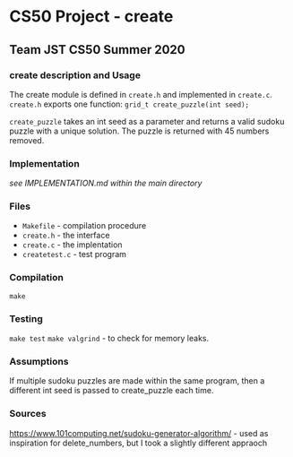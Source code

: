# CS50 Project - create
## Team JST CS50 Summer 2020

### create description and Usage
The create module is defined in `create.h` and implemented in `create.c`. `create.h` exports one function: `grid_t create_puzzle(int seed);` 

`create_puzzle` takes an int seed as a parameter and returns a valid sudoku puzzle with a unique solution. The puzzle is returned with 45 numbers removed.

### Implementation
*see IMPLEMENTATION.md within the main directory*

### Files
* `Makefile` - compilation procedure
* `create.h` - the interface
* `create.c` - the implentation
* `createtest.c` - test program

### Compilation
`make`

### Testing
`make test`
`make valgrind` - to check for memory leaks.

### Assumptions
If multiple sudoku puzzles are made within the same program, then a different int seed is passed to create_puzzle each time.

### Sources
https://www.101computing.net/sudoku-generator-algorithm/ - used as inspiration for delete_numbers, but I took a slightly different appraoch 
